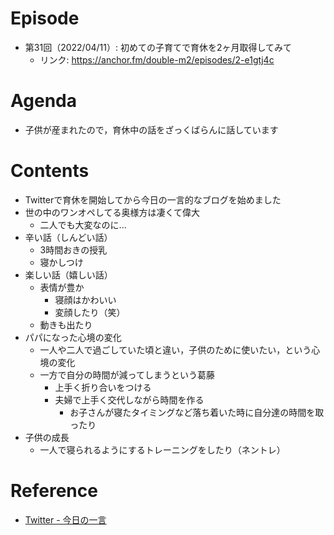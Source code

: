 # Episode

- 第31回（2022/04/11）: 初めての子育てで育休を2ヶ月取得してみて
  - リンク: https://anchor.fm/double-m2/episodes/2-e1gtj4c

# Agenda

- 子供が産まれたので，育休中の話をざっくばらんに話しています

# Contents

- Twitterで育休を開始してから今日の一言的なブログを始めました
- 世の中のワンオペしてる奥様方は凄くて偉大
  - 二人でも大変なのに...
- 辛い話（しんどい話）
  - 3時間おきの授乳
  - 寝かしつけ
- 楽しい話（嬉しい話）
  - 表情が豊か
    - 寝顔はかわいい
    - 変顔したり（笑）
  - 動きも出たり
- パパになった心境の変化
  - 一人や二人で過ごしていた頃と違い，子供のために使いたい，という心境の変化
  - 一方で自分の時間が減ってしまうという葛藤
    - 上手く折り合いをつける
    - 夫婦で上手く交代しながら時間を作る
      - お子さんが寝たタイミングなど落ち着いた時に自分達の時間を取ったり
- 子供の成長
  - 一人で寝られるようにするトレーニングをしたり（ネントレ）

# Reference

- [Twitter - 今日の一言](https://twitter.com/asteriam_fp/status/1498279424512622597?s=20&t=l2Q35GrKk3ADtKFLvAe7Og)
